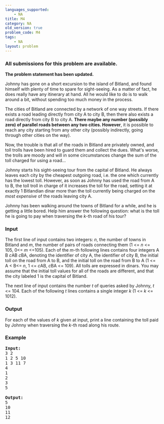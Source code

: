 ```yaml
---
languages_supported:
    - NA
title: M4
category: NA
old_version: true
problem_code: M4
tags:
    - NA
layout: problem
---
```

###  All submissions for this problem are available. 

**The problem statement has been updated.**

Johnny has gone on a short excursion to the island of Bitland, and found himself with plenty of time to spare for sight-seeing. As a matter of fact, he does really have any itinerary at hand. All he would like to do is to walk around a bit, without spending too much money in the process.

The cities of Bitland are connected by a network of one way streets. If there exists a road leading directly from city A to city B, then there also exists a road directly from city B to city A. **There maybe any number (possibly zero) of parallel roads between any two cities. However**, it is possible to reach any city starting from any other city (possibly indirectly, going through other cities on the way).

Now, the trouble is that all of the roads in Bitland are privately owned, and toll trolls have been hired to guard them and collect the dues. What's worse, the trolls are moody and will in some circumstances change the sum of the toll charged for using a road...

Johnny starts his sight-seeing tour from the capital of Bitland. He always leaves each city by the cheapest outgoing road, i.e. the one which currently has the lowest toll. However, as soon as Johnny has used the road from A to B, the toll troll in charge of it increases the toll for the road, setting it at exactly 1 Bitlandian dinar more than the toll currently being charged on the *most expensive* of the roads leaving city A.

Johnny has been walking around the towns of Bitland for a while, and he is getting a little bored. Help him answer the following question: what is the toll he is going to pay when traversing the *k*-th road of his tour?

### Input

The first line of input contains two integers: *n*, the number of towns in Bitland and *m*, the number of pairs of roads connecting them (1 &lt;= *n* &lt;= 105, 0&lt;= *m* &lt;=105). Each of the *m*-th following lines contains four integers A B *c*AB *c*BA, denoting the identifier of city A, the identifier of city B, the initial toll on the road from A to B, and the initial toll on the road from B to A (1 &lt;= A &lt; B&lt;= *n*, 1 &lt;= *c*AB, *c*BA &lt;= 109). All tolls are expressed in dinars. You may assume that the initial toll values for all of the roads are different, and that the city labeled 1 is the capital of Bitland.

The next line of input contains the number *t* of queries asked by Johnny, *t* &lt;= 104. Each of the following *t* lines contains a single integer *k* (1 &lt;= *k* &lt;= 1012).

### Output

For each of the values of *k* given at input, print a line containing the toll paid by Johnny when traversing the *k*-th road along his route.

### Example

<pre><b>Input:</b>
3 2
1 2 5 10
1 3 11 7
4
1
2
3
5

<b>Output:</b>
5
10
11
12
</pre>